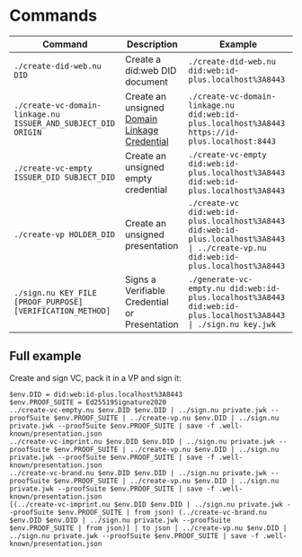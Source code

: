 # Commands

| Command                                                       | Description                                                                                                                                    | Example                                                                                                                             |
| ------------------------------------------------------------- | ---------------------------------------------------------------------------------------------------------------------------------------------- | ----------------------------------------------------------------------------------------------------------------------------------- |
| `./create-did-web.nu DID`                                     | Create a did:web DID document                                                                                                                  | `./create-did-web.nu did:web:id-plus.localhost%3A8443`                                                                              |
| `./create-vc-domain-linkage.nu ISSUER_AND_SUBJECT_DID ORIGIN` | Create an unsigned [Domain Linkage Credential](https://identity.foundation/.well-known/resources/did-configuration/#domain-linkage-credential) | `./create-vc-domain-linkage.nu did:web:id-plus.localhost%3A8443 https://id-plus.localhost:8443`                                     |
| `./create-vc-empty ISSUER_DID SUBJECT_DID`                    | Create an unsigned empty credential                                                                                                            | `./create-vc-empty did:web:id-plus.localhost%3A8443 did:web:id-plus.localhost%3A8443`                                               |
| `./create-vp HOLDER_DID`                                      | Create an unsigned presentation                                                                                                                | `./create-vc did:web:id-plus.localhost%3A8443 did:web:id-plus.localhost%3A8443 \| ../create-vp.nu did:web:id-plus.localhost%3A8443` |
| `./sign.nu KEY_FILE [PROOF_PURPOSE] [VERIFICATION_METHOD]`    | Signs a Verifiable Credential or Presentation                                                                                                  | `./generate-vc-empty.nu did:web:id-plus.localhost%3A8443 did:web:id-plus.localhost%3A8443  \| ./sign.nu key.jwk`                    |

## Full example

Create and sign VC, pack it in a VP and sign it:

```
$env.DID = did:web:id-plus.localhost%3A8443
$env.PROOF_SUITE = Ed25519Signature2020
../create-vc-empty.nu $env.DID $env.DID | ../sign.nu private.jwk --proofSuite $env.PROOF_SUITE | ../create-vp.nu $env.DID | ../sign.nu private.jwk --proofSuite $env.PROOF_SUITE | save -f .well-known/presentation.json
../create-vc-imprint.nu $env.DID $env.DID | ../sign.nu private.jwk --proofSuite $env.PROOF_SUITE | ../create-vp.nu $env.DID | ../sign.nu private.jwk --proofSuite $env.PROOF_SUITE | save -f .well-known/presentation.json
../create-vc-brand.nu $env.DID $env.DID | ../sign.nu private.jwk --proofSuite $env.PROOF_SUITE | ../create-vp.nu $env.DID | ../sign.nu private.jwk --proofSuite $env.PROOF_SUITE | save -f .well-known/presentation.json
[(../create-vc-imprint.nu $env.DID $env.DID | ../sign.nu private.jwk --proofSuite $env.PROOF_SUITE | from json) (../create-vc-brand.nu $env.DID $env.DID | ../sign.nu private.jwk --proofSuite $env.PROOF_SUITE | from json)] | to json | ../create-vp.nu $env.DID | ../sign.nu private.jwk --proofSuite $env.PROOF_SUITE | save -f .well-known/presentation.json
```
